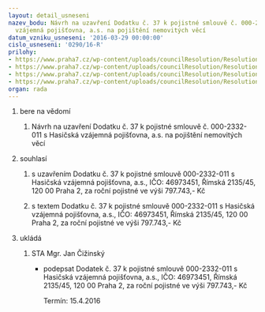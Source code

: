 ```yaml
---
layout: detail_usneseni
nazev_bodu: Návrh na uzavření Dodatku č. 37 k pojistné smlouvě č. 000-2332-011 s Hasičská
  vzájemná pojišťovna, a.s. na pojištění nemovitých věcí
datum_vzniku_usneseni: '2016-03-29 00:00:00'
cislo_usneseni: '0290/16-R'
prilohy:
- https://www.praha7.cz/wp-content/uploads/councilResolution/Resolutions/28520/export/DZ_HVP37~37590.doc
- https://www.praha7.cz/wp-content/uploads/councilResolution/Resolutions/28520/export/02_HVP37~37589.pdf
- https://www.praha7.cz/wp-content/uploads/councilResolution/Resolutions/28520/export/03_HVP37~37588.pdf
- https://www.praha7.cz/wp-content/uploads/councilResolution/Resolutions/28520/export/export~299776.pdf
organ: rada
---
```

<ol id="urzList" class="urzList_view"><li id="" class="urzClass1"><span name="1">bere na vědomí</span><ol class="urzOlClass"><li style="text-align: left;" id="" class="urzClass2"><span><p>Návrh na uzavření Dodatku č. 37 k pojistné smlouvě č. 000-2332-011 s Hasičská vzájemná pojišťovna, a.s. na pojištění nemovitých věcí</p></span></li></ol></li><li id="" class="urzClass1"><span name="26">souhlasí</span><ol class="urzOlClass"><li style="text-align: left;" id="" class="urzClass2"><span><p>s uzavřením Dodatku č. 37 k pojistné smlouvě 000-2332-011 s Hasičská vzájemná pojišťovna, a.s., IČO: 46973451, Římská 2135/45, 120 00 Praha 2, za roční pojistné ve výši 797.743,- Kč</p></span></li><li style="text-align: left;" id="" class="urzClass2"><span><p>s textem Dodatku č. 37 k pojistné smlouvě 000-2332-011 s Hasičská vzájemná pojišťovna, a.s., IČO: 46973451, Římská 2135/45, 120 00 Praha 2, za roční pojistné ve výši 797.743,- Kč</p></span></li></ol></li><li class="urzClass1" id="urzUkoly"><span name="1">ukládá</span><ol class="urzOlClass"><li class="urzClass2"><span><p>STA Mgr. Jan Čižinský</p></span><ul class="urzUlClass"><li class="urzClass3"><span><p>podepsat Dodatek č. 37 k pojistné smlouvě 000-2332-011 s Hasičská vzájemná pojišťovna, a.s., IČO: 46973451, Římská 2135/45, 120 00 Praha 2, za roční pojistné ve výši 797.743,- Kč</p></span><span class="urzUkolTermin">  Termín:&nbsp;15.4.2016</span></li></ul></li></ol></li></ol>